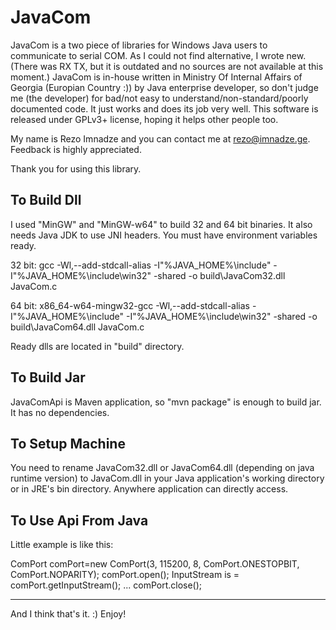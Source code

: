 JavaCom
=======

JavaCom is a two piece of libraries for Windows Java users to communicate to 
serial COM. As I could not find alternative, I wrote new. (There was RX TX, 
but it is outdated and no sources are not available at this moment.) 
JavaCom is in-house written in Ministry Of Internal Affairs of Georgia 
(Europian Country :)) by Java enterprise developer, so don't judge me 
(the developer) for bad/not easy to understand/non-standard/poorly 
documented code. It just works and does its job very well. 
This software is released under GPLv3+ license, hoping it helps other people too.

My name is Rezo Imnadze and you can contact me at rezo@imnadze.ge. Feedback is 
highly appreciated.

Thank you for using this library.



To Build Dll
------------

I used "MinGW" and "MinGW-w64" to build 32 and 64 bit binaries. It also needs
Java JDK to use JNI headers. You must have environment variables ready.

32 bit:
gcc -Wl,--add-stdcall-alias -I"%JAVA_HOME%\include" -I"%JAVA_HOME%\include\win32" -shared -o build\JavaCom32.dll JavaCom.c

64 bit:
x86_64-w64-mingw32-gcc -Wl,--add-stdcall-alias -I"%JAVA_HOME%\include" -I"%JAVA_HOME%\include\win32" -shared -o build\JavaCom64.dll JavaCom.c

Ready dlls are located in "build" directory.


To Build Jar
------------

JavaComApi is Maven application, so "mvn package" is enough to build jar.
It has no dependencies.



To Setup Machine
----------------

You need to rename JavaCom32.dll or JavaCom64.dll (depending on java runtime version)
to JavaCom.dll in your Java application's working directory or in JRE's bin 
directory. Anywhere application can directly access.


To Use Api From Java
--------------------

Little example is like this:

ComPort comPort=new ComPort(3, 115200, 8, ComPort.ONESTOPBIT, ComPort.NOPARITY);
comPort.open();
InputStream is = comPort.getInputStream();
...
comPort.close();


----
And I think that's it. :) Enjoy!
